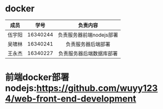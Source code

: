 # docker
|成员|学号|负责内容|
|:--:|:--:|:--:|
|伍宇阳|16340244|负责服务器前端nodejs部署|
|吴啸林|16340241|负责服务器后端部署|
|王永杰|16340227|负责服务器后端数据库部署|

# 前端docker部署nodejs:https://github.com/wuyy1234/web-front-end-development
